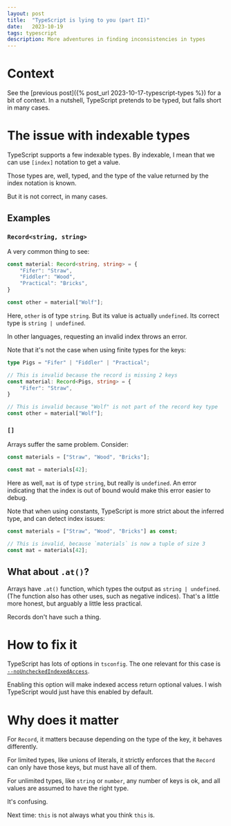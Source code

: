 ```yaml
---
layout: post
title:  "TypeScript is lying to you (part II)"
date:   2023-10-19
tags: typescript
description: More adventures in finding inconsistencies in types
---
```


# Context

See the [previous post]({% post_url 2023-10-17-typescript-types %}) for a bit of context. In a nutshell, TypeScript pretends to be typed, but falls short in many cases.

# The **issue** with indexable types

TypeScript supports a few indexable types. By indexable, I mean that we can use `[index]` notation to get a value.

Those types are, well, typed, and the type of the value returned by the index notation is known.

But it is not correct, in many cases.

## Examples

### `Record<string, string>`

A very common thing to see:

```ts
const material: Record<string, string> = {
    "Fifer": "Straw",
    "Fiddler": "Wood",
    "Practical": "Bricks",
}

const other = material["Wolf"];
```

Here, `other` is of type `string`. But its value is actually `undefined`. Its correct type is `string | undefined`.

In other languages, requesting an invalid index throws an error.

Note that it's not the case when using finite types for the keys:

```ts
type Pigs = "Fifer" | "Fiddler" | "Practical";

// This is invalid because the record is missing 2 keys
const material: Record<Pigs, string> = {
    "Fifer": "Straw",
}

// This is invalid because "Wolf" is not part of the record key type
const other = material["Wolf"];
```

### `[]`

Arrays suffer the same problem. Consider:

```ts
const materials = ["Straw", "Wood", "Bricks"];

const mat = materials[42];
```

Here as well, `mat` is of type `string`, but really is `undefined`. An error indicating that the index is out of bound would make this error easier to debug.

Note that when using constants, TypeScript is more strict about the inferred type, and can detect index issues:


```ts
const materials = ["Straw", "Wood", "Bricks"] as const;

// This is invalid, because `materials` is now a tuple of size 3
const mat = materials[42];
```

## What about `.at()`?

Arrays have `.at()` function, which types the output as `string | undefined`. (The function also has other uses, such as negative indices). That's a little more honest, but arguably a little less practical.

Records don't have such a thing.

# How to fix it

TypeScript has lots of options in `tsconfig`. The one relevant for this case is [`--noUncheckedIndexedAccess`](https://www.typescriptlang.org/tsconfig#noUncheckedIndexedAccess).

Enabling this option will make indexed access return optional values. I wish TypeScript would just have this enabled by default.

# Why does it matter

For `Record`, it matters because depending on the type of the key, it behaves differently.

For limited types, like unions of literals, it strictly enforces that the `Record` can only have those keys, but must have all of them.

For unlimited types, like `string` or `number`, any number of keys is ok, and all values are assumed to have the right type.

It's confusing.

Next time: `this` is not always what you think `this` is.
<!--stackedit_data:
eyJoaXN0b3J5IjpbOTU0OTcyMTEzXX0=
-->